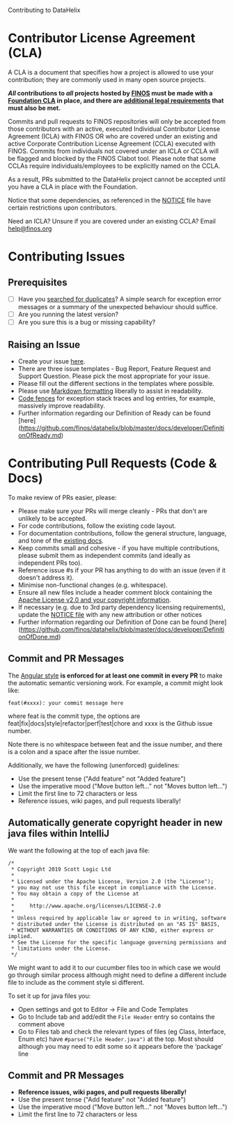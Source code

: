 Contributing to DataHelix

# Contributor License Agreement (CLA)
A CLA is a document that specifies how a project is allowed to use your
contribution; they are commonly used in many open source projects.

**_All_ contributions to _all_ projects hosted by [FINOS](https://www.finos.org/)
must be made with a
[Foundation CLA](https://finosfoundation.atlassian.net/wiki/spaces/FINOS/pages/83034172/Contribute)
in place, and there are [additional legal requirements](https://finosfoundation.atlassian.net/wiki/spaces/FINOS/pages/75530375/Legal+Requirements)
that must also be met.**

Commits and pull requests to FINOS repositories will only be accepted from those contributors with an active, executed Individual Contributor License Agreement (ICLA) with FINOS OR who are covered under an existing and active Corporate Contribution License Agreement (CCLA) executed with FINOS. Commits from individuals not covered under an ICLA or CCLA will be flagged and blocked by the FINOS Clabot tool. Please note that some CCLAs require individuals/employees to be explicitly named on the CCLA.

As a result, PRs submitted to the DataHelix project cannot be accepted until you have a CLA in place with the Foundation.

Notice that some dependencies, as referenced in the [NOTICE](https://github.com/finos/datahelix/blob/master/NOTICE) file have certain restrictions upon contributors.

Need an ICLA? Unsure if you are covered under an existing CCLA? Email [help@finos.org](mailto:help@finos.org?subject=CLA)

# Contributing Issues

## Prerequisites

* [ ] Have you [searched for duplicates](https://github.com/finos/datahelix/issues?utf8=%E2%9C%93&q=)?  A simple search for exception error messages or a summary of the unexpected behaviour should suffice.
* [ ] Are you running the latest version?
* [ ] Are you sure this is a bug or missing capability?

## Raising an Issue
* Create your issue [here](https://github.com/finos/datahelix/issues/new/choose).
* There are three issue templates - Bug Report, Feature Request and Support Question. Please pick the most appropriate for your issue.
* Please fill out the different sections in the templates where possible.
* Please use [Markdown formatting](https://help.github.com/categories/writing-on-github/)
liberally to assist in readability.
* [Code fences](https://help.github.com/articles/creating-and-highlighting-code-blocks/) for exception stack traces and log entries, for example, massively improve readability.
* Further information regarding our Definition of Ready can be found [here] (https://github.com/finos/datahelix/blob/master/docs/developer/DefinitionOfReady.md)

# Contributing Pull Requests (Code & Docs)
To make review of PRs easier, please:

 * Please make sure your PRs will merge cleanly - PRs that don't are unlikely to be accepted.
 * For code contributions, follow the existing code layout.
 * For documentation contributions, follow the general structure, language, and tone of the [existing docs](https://github.com/finos/datahelix/blob/master/.github/CONTRIBUTING.md).
 * Keep commits small and cohesive - if you have multiple contributions, please submit them as independent commits (and ideally as independent PRs too).
 * Reference issue #s if your PR has anything to do with an issue (even if it doesn't address it).
 * Minimise non-functional changes (e.g. whitespace).
 * Ensure all new files include a header comment block containing the [Apache License v2.0 and your copyright information](http://www.apache.org/licenses/LICENSE-2.0#apply).
 * If necessary (e.g. due to 3rd party dependency licensing requirements), update the [NOTICE file](https://github.com/finos/datahelix/blob/master/NOTICE) with any new attribution or other notices
 * Further information regarding our Definition of Done can be found [here] (https://github.com/finos/datahelix/blob/master/docs/developer/DefinitionOfDone.md) 

## Commit and PR Messages

The [Angular style](https://github.com/angular/angular.js/blob/master/DEVELOPERS.md#-git-commit-guidelines)
**is enforced for at least one commit in every PR** to make the automatic semantic versioning work.
For example, a commit might look like:

`feat(#xxxx): your commit message here`

where feat is the commit type, the options are feat|fix|docs|style|refactor|perf|test|chore
and xxxx is the Github issue number.

Note there is no whitespace between feat and the issue number, and there is a colon and a space after the issue number.

Additionally, we have the following (unenforced) guidelines:
* Use the present tense ("Add feature" not "Added feature")
* Use the imperative mood ("Move button left..." not "Moves button left...")
* Limit the first line to 72 characters or less
* Reference issues, wiki pages, and pull requests liberally!

## Automatically generate copyright header in new java files within IntelliJ

We want the following at the top of each java file:

    /*
     * Copyright 2019 Scott Logic Ltd
     *
     * Licensed under the Apache License, Version 2.0 (the "License");
     * you may not use this file except in compliance with the License.
     * You may obtain a copy of the License at
     *
     *     http://www.apache.org/licenses/LICENSE-2.0
     *
     * Unless required by applicable law or agreed to in writing, software
     * distributed under the License is distributed on an "AS IS" BASIS,
     * WITHOUT WARRANTIES OR CONDITIONS OF ANY KIND, either express or implied.
     * See the License for the specific language governing permissions and
     * limitations under the License.
     */

We might want to add it to our cucumber files too in which case we would go through similar process although might need to define a different include file to include as the comment style si different.

To set it up for java files you:

* Open settings and got to Editor -> File and Code Templates
* Go to Include tab and add/edit the `File Header` entry so contains the comment above
* Go to Files tab and check the relevant types of files (eg Class, Interface, Enum etc) have `#parse("File Header.java")` at the top.  Most should although you may need to edit some so it appears before the ‘package’ line

## Commit and PR Messages

* **Reference issues, wiki pages, and pull requests liberally!**
* Use the present tense ("Add feature" not "Added feature")
* Use the imperative mood ("Move button left..." not "Moves button left...")
* Limit the first line to 72 characters or less


